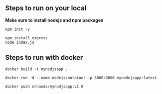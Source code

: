 ## Steps to run on your local

**Make sure to install nodejs and npm packages**

`
    npm init -y
`
    
    npm install express
    node index.js


## Steps to run with docker
`
    docker build -t mynodjsapp .
`

    docker run -d --name nodejscontainer -p 3000:3000 mynodejsapp:latest

    docker push mrnanda/mynodjsapp:v1.0